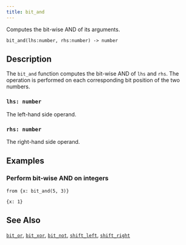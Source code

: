 ```yaml
---
title: bit_and
---
```


Computes the bit-wise AND of its arguments.

```tql
bit_and(lhs:number, rhs:number) -> number
```

## Description

The `bit_and` function computes the bit-wise AND of `lhs` and `rhs`. The
operation is performed on each corresponding bit position of the two numbers.

### `lhs: number`

The left-hand side operand.

### `rhs: number`

The right-hand side operand.

## Examples

### Perform bit-wise AND on integers

```tql
from {x: bit_and(5, 3)}
```

```tql
{x: 1}
```

## See Also

[`bit_or`](bit_or), [`bit_xor`](bit_xor), [`bit_not`](bit_not),
[`shift_left`](shift_left), [`shift_right`](shift_right)
